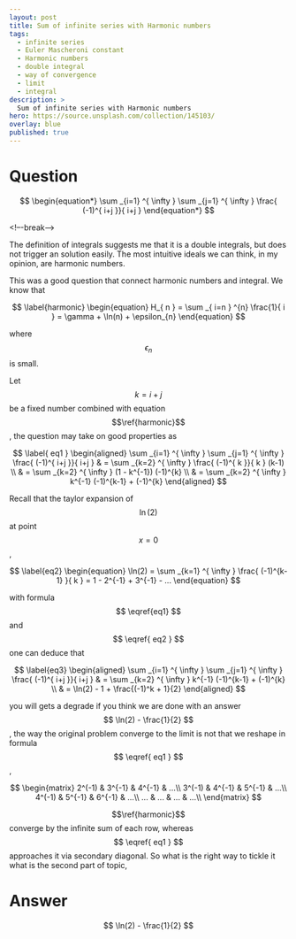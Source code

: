 ```yaml
---
layout: post
title: Sum of infinite series with Harmonic numbers
tags:
  - infinite series
  - Euler Mascheroni constant
  - Harmonic numbers
  - double integral
  - way of convergence
  - limit
  - integral
description: >
  Sum of infinite series with Harmonic numbers
hero: https://source.unsplash.com/collection/145103/
overlay: blue
published: true
---
```


# Question

$$
\begin{equation*}
\sum _{i=1} ^{ \infty } \sum _{j=1} ^{ \infty } \frac{ (-1)^{ i+j }}{ i+j }
\end{equation*}
$$

<!–-break-–>

The definition of integrals suggests me that it is a double integrals, but does not trigger an solution 
easily. The most intuitive ideals we can think, in my opinion, are harmonic numbers.

This was a good question that connect harmonic numbers and integral. We know that 

$$
\label{harmonic}  
\begin{equation}
H_{ n } = \sum _{ i=n } ^{n} \frac{1}{ i } = \gamma + \ln(n) + \epsilon_{n}
\end{equation}
$$

where $$ \epsilon _n $$ is small.  

Let $$ k = i+j $$ be a fixed number combined with equation $$\ref{harmonic}$$, the question may take on good properties as  

$$ 
\label{ eq1 }
\begin{aligned}
\sum _{i=1} ^{ \infty } \sum _{j=1} ^{ \infty } \frac{ (-1)^{ i+j }}{ i+j } 
& = \sum _{k=2} ^{ \infty } \frac{ (-1)^{ k }}{ k } (k-1) \\
& = \sum _{k=2} ^{ \infty } (1 - k^{-1}) (-1)^{k} \\
& = \sum _{k=2} ^{ \infty } k^{-1} (-1)^{k-1} + (-1)^{k}
\end{aligned}  
$$

Recall that the taylor expansion of $$ \ln(2) $$ at point $$ x = 0 $$, 

$$
\label{eq2}
\begin{equation}
\ln(2)  = \sum _{k=1} ^{ \infty } \frac{ (-1)^{k-1} }{ k } = 1 - 2^{-1} + 3^{-1} - ...
\end{equation}
$$

with formula $$ \eqref{eq1} $$ and $$ \eqref{ eq2 } $$ one can deduce that 

$$ 
\label{eq3}
\begin{aligned}
\sum _{i=1} ^{ \infty } \sum _{j=1} ^{ \infty } \frac{ (-1)^{ i+j }}{ i+j } 
& = \sum _{k=2} ^{ \infty } k^{-1} (-1)^{k-1} + (-1)^{k} \\
& = \ln(2) - 1 + \frac{(-1)^k + 1}{2}
\end{aligned}  
$$

you will gets a degrade if you think we are done with an answer $$ \ln(2) - \frac{1}{2}  $$, the 
way the original problem converge to the limit is not that we reshape in formula $$ \eqref{ eq1 } $$ , 

$$
\begin{matrix}
  2^(-1) &  3^{-1} &  4^{-1} &  ...\\
  3^(-1) &  4^{-1} &  5^{-1} &  ...\\
  4^(-1) &  5^{-1} &  6^{-1} &  ...\\
  ...    &  ...    &  ...    &  ...\\
\end{matrix}
$$

$$\ref{harmonic}$$ converge by the infinite sum of each row, whereas $$ \eqref{ eq1 } $$ approaches it via 
secondary diagonal. So what is the right way to tickle it what is the second part of topic,


# Answer
$$ \ln(2) - \frac{1}{2}  $$